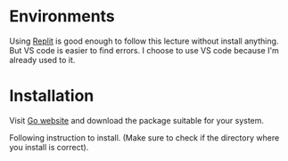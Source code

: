 # Environments
Using [Replit](https://replit.com/) is good enough to follow this lecture without install anything. But VS code is easier to find errors. 
I choose to use VS code because I'm already used to it.

# Installation
Visit [Go website](https://go.dev/) and download the package suitable for your system.

Following instruction to install. (Make sure to check if the directory where you install is correct).

